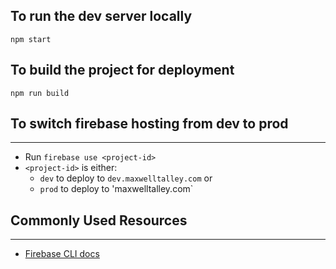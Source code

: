 ## To run the dev server locally
`npm start`

## To build the project for deployment
`npm run build`

## To switch firebase hosting from dev to prod
---
* Run `firebase use <project-id>`
* `<project-id>` is either:
  * `dev` to deploy to `dev.maxwelltalley.com` or
  * `prod` to deploy to 'maxwelltalley.com`

## Commonly Used Resources
---
* [Firebase CLI docs](https://firebase.google.com/docs/cli/)
